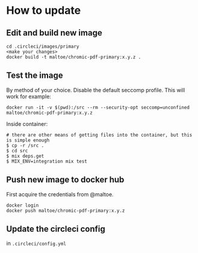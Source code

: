 # How to update

## Edit and build new image

```
cd .circleci/images/primary
<make your changes>
docker build -t maltoe/chromic-pdf-primary:x.y.z .
```

## Test the image

By method of your choice. Disable the default seccomp profile. This will work for example:

```
docker run -it -v $(pwd):/src --rm --security-opt seccomp=unconfined maltoe/chromic-pdf-primary:x.y.z
```

Inside container:

```
# there are other means of getting files into the container, but this is simple enough
$ cp -r /src .
$ cd src
$ mix deps.get
$ MIX_ENV=integration mix test
```

## Push new image to docker hub

First acquire the credentials from @maltoe.

```
docker login
docker push maltoe/chromic-pdf-primary:x.y.z
```

## Update the circleci config

in `.circleci/config.yml`
